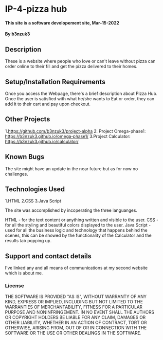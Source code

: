 # IP-4-pizza hub
#### This site is a software developement site, Mar-15-2022
#### By b3nzuk3
## Description
These is a website where people who love or can't leave without pizza can order online to their fill and get the pizza delivered to their homes.
## Setup/Installation Requirements
Once you access the Webpage, there's a brief description about Pizza Hub.
Once the user is satisfied with what he/she wants to Eat or order, they can add it to their cart and pay upon checkout.

## Other Projects
1.https://github.com/b3nzuk3/project-alpha
2. Project Omega-phase1:
https://b3nzuk3.github.io/omega-phase1/
3.Project Calculator:
https://b3nzuk3.github.io/calculator/

## Known Bugs
The site might have an update in the near future but as for now no challenges.
## Technologies Used
1.HTML
2.CSS
3.Java Script

The site was accomplished by incoperating the three languanges.

HTML - for the text content or anything written and visible to the user.
CSS - for all the styling and beautiful colors displayed to the user.
Java Script - used for all the business logic and technology that happens behind the scenes, this can be showed by the functionality of the Calculator and the results tab popping up.
 
## Support and contact details
I've linked any and all means of communications at my second website which is about me.
### License
THE SOFTWARE IS PROVIDED "AS IS", WITHOUT WARRANTY OF ANY KIND,
EXPRESS OR IMPLIED, INCLUDING BUT NOT LIMITED TO THE WARRANTIES OF
MERCHANTABILITY, FITNESS FOR A PARTICULAR PURPOSE AND
NONINFRINGEMENT. IN NO EVENT SHALL THE AUTHORS OR COPYRIGHT HOLDERS BE
LIABLE FOR ANY CLAIM, DAMAGES OR OTHER LIABILITY, WHETHER IN AN ACTION
OF CONTRACT, TORT OR OTHERWISE, ARISING FROM, OUT OF OR IN CONNECTION
WITH THE SOFTWARE OR THE USE OR OTHER DEALINGS IN THE SOFTWARE.

